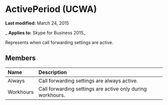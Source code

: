 
# ActivePeriod (UCWA)

 **Last modified:** March 24, 2015

 _ **Applies to:** Skype for Business 2015_

Represents when call forwarding settings are active.


## Members





|**Name**|**Description**|
|:-----|:-----|
|Always|Call forwarding settings are always active.|
|Workhours|Call forwarding settings are active only during workhours.|

